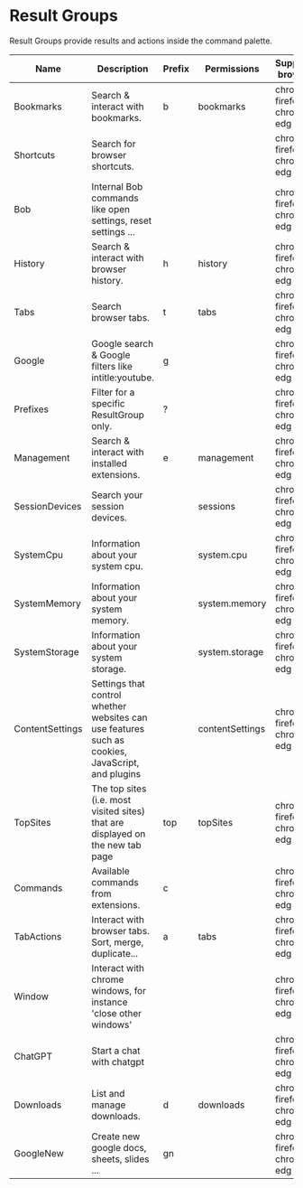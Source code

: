 # Result Groups
Result Groups provide results and actions inside the command palette.

| Name | Description | Prefix | Permissions | Supported browsers |
| ---- | ----------- | ----- | ------------|------------------- |
| Bookmarks | Search & interact with bookmarks. | b | bookmarks | chromium, firefox, chrome, edg |
| Shortcuts | Search for browser shortcuts. |  |  | chromium, firefox, chrome, edg |
| Bob | Internal Bob commands like open settings, reset settings ... |  |  | chromium, firefox, chrome, edg |
| History | Search & interact with browser history. | h | history | chromium, firefox, chrome, edg |
| Tabs | Search browser tabs. | t | tabs | chromium, firefox, chrome, edg |
| Google | Google search & Google filters like intitle:youtube. | g |  | chromium, firefox, chrome, edg |
| Prefixes | Filter for a specific ResultGroup only. | ? |  | chromium, firefox, chrome, edg |
| Management | Search & interact with installed extensions. | e | management | chromium, firefox, chrome, edg |
| SessionDevices | Search your session devices. |  | sessions | chromium, firefox, chrome, edg |
| SystemCpu | Information about your system cpu. |  | system.cpu | chromium, firefox, chrome, edg |
| SystemMemory | Information about your system memory. |  | system.memory | chromium, firefox, chrome, edg |
| SystemStorage | Information about your system storage. |  | system.storage | chromium, firefox, chrome, edg |
| ContentSettings | Settings that control whether websites can use features such as cookies, JavaScript, and plugins |  | contentSettings | chromium, firefox, chrome, edg |
| TopSites | The top sites (i.e. most visited sites) that are displayed on the new tab page | top | topSites | chromium, firefox, chrome, edg |
| Commands | Available commands from extensions. | c |  | chromium, firefox, chrome, edg |
| TabActions | Interact with browser tabs. Sort, merge, duplicate... | a | tabs | chromium, firefox, chrome, edg |
| Window | Interact with chrome windows, for instance 'close other windows' |  |  | chromium, firefox, chrome, edg |
| ChatGPT | Start a chat with chatgpt |  |  | chromium, firefox, chrome, edg |
| Downloads | List and manage downloads. | d | downloads | chromium, firefox, chrome, edg |
| GoogleNew | Create new google docs, sheets, slides ...  | gn |  | chromium, firefox, chrome, edg |
